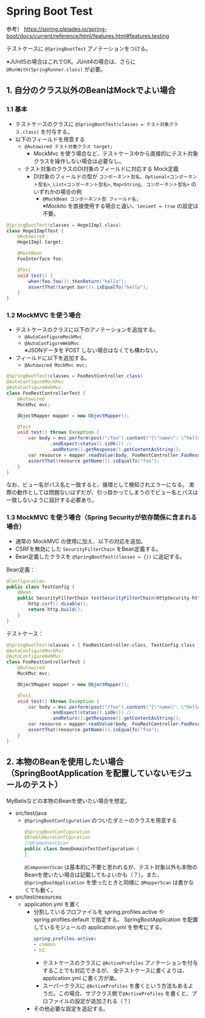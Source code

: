 Spring Boot Test
===

参考） https://spring.pleiades.io/spring-boot/docs/current/reference/html/features.html#features.testing


テストケースに `@SpringBootTest` アノテーションをつける。

※JUnit5の場合はこれでOK。JUnit4の場合は、さらに `@RunWith(SpringRunner.class)` が必要。


## 1. 自分のクラス以外のBeanはMockでよい場合
### 1.1 基本
- テストケースのクラスに `@SpringBootTest(classes = テスト対象クラス.class)` を付与する。
- 以下のフィールドを用意する
	- `@Autowired テスト対象クラス target;`
		- MockMvc を使う場合など、テストケース中から直接的にテスト対象クラスを操作しない場合は必要なし。
	- テスト対象のクラスのDI対象のフィールドに対応する Mock定義
		- DI対象のフィールドの型が `コンポーネント型名`、`Optional<コンポーネント型名>`, `List<コンポーネント型名>`, `Map<String, コンポーネント型名>` のいずれかの場合の例
			- `@MockBean コンポーネント型 フィールド名;`  
				※Mockito を直接使用する場合と違い、`lenient = true` の設定は不要。

```java
@SpringBootTest(classes = Hoge1Impl.class)
class Hoge1ImplTest {
	@Autowired
	Hoge1Impl target;

	@MockBean
	FooInterface foo;

	@Test
	void test() {
		when(foo.foo()).thenReturn("hello");
		assertThat(target.bar()).isEqualTo("hello");
	}
}
```

### 1.2 MockMVC を使う場合
- テストケースのクラスに以下のアノテーションを追加する。
	- `@AutoConfigureMockMvc`
	- `@AutoConfigureWebMvc`  
		※JSONデータを POST しない場合はなくても構わない。
- フィールドに以下を追加する。
	- `@Autowired MockMvc mvc;`

```java
@SpringBootTest(classes = FooRestController.class)
@AutoConfigureMockMvc
@AutoConfigureWebMvc
class FooRestControllerTest {
	@Autowired
	MockMvc mvc;

	ObjectMapper mapper = new ObjectMapper();

	@Test
	void test() throws Exception {
		var body = mvc.perform(post("/foo").content("{\"name\": \"hello\"}").contentType(MediaType.APPLICATION_JSON)) //
				.andExpect(status().isOk()) //
				.andReturn().getResponse().getContentAsString();
		var resource = mapper.readValue(body, FooRestController.FooResource.class);
		assertThat(resource.getName()).isEqualTo("foo");
	}
}
```

なお、ビュー名がパス名と一致すると、循環として検知されエラーになる。
実際の動作としては問題ないはずだが、引っ掛かってしまうのでビュー名とパスは一致しないように設計する必要あり。


### 1.3 MockMVC を使う場合（Spring Securityが依存関係に含まれる場合）
- 通常の MockMVC の使用に加え、以下の対応を追加。
- CSRFを無効にした `SecurityFilterChain` をBean定義する。
- Bean定義したクラスを `@SpringBootTest(classes = {})` に追記する。

Bean定義：
```java
@Configuration
public class TestConfig {
	@Bean
	public SecurityFilterChain testSecurityFilterChain(HttpSecurity http) throws Exception {
		http.csrf().disable();
		return http.build();
	}
}
```

テストケース：
```java
@SpringBootTest(classes = { FooRestController.class, TestConfig.class })
@AutoConfigureMockMvc
@AutoConfigureWebMvc
class FooRestControllerTest {
	@Autowired
	MockMvc mvc;

	ObjectMapper mapper = new ObjectMapper();

	@Test
	void test() throws Exception {
		var body = mvc.perform(post("/foo").content("{\"name\": \"hello\"}").contentType(MediaType.APPLICATION_JSON)) //
				.andExpect(status().isOk()) //
				.andReturn().getResponse().getContentAsString();
		var resource = mapper.readValue(body, FooRestController.FooResource.class);
		assertThat(resource.getName()).isEqualTo("foo");
	}
}
```

## 2. 本物のBeanを使用したい場合（SpringBootApplication を配置していないモジュールのテスト）

MyBatisなどの本物のBeanを使いたい場合を想定。

- src/test/java
	- `@SpringBootConfiguration` のついたダミーのクラスを用意する
		```java
		@SpringBootConfiguration
		@EnableAutoConfiguration
		//@ComponentScan
		public class DemoDomainTestConfiguration {
		}
		```
		`@ComponentScan` は基本的に不要と思われるが、テスト対象以外も本物のBeanを使いたい場合は記載してもよいかも（？）。また、`@SpringBootApplication` を使ったときと同様に `@MapperScan` は書かなくても動く。
- src/test/resources
	- application.yml を置く
		- 分割しているプロファイルを spring.profiles.active や spring.profiles.default で指定する。
			SpringBootApplication を配置しているモジュールの application.yml を参考にする。
			```yml
			spring.profiles.active:
			- common
			- h2
			```
			- テストケースのクラスに `@ActiveProfiles` アノテーションを付与することでも対応できるが、
				全テストケースに書くよりは、application.yml に書く方が楽。
			- スーパークラスに `@ActiveProfiles` を書くという方法もあるようだ。この場合、サブクラス側で`@ActiveProfiles` を書くと、プロファイルの設定が追加される（？）
		- その他必要な設定を追記する。
